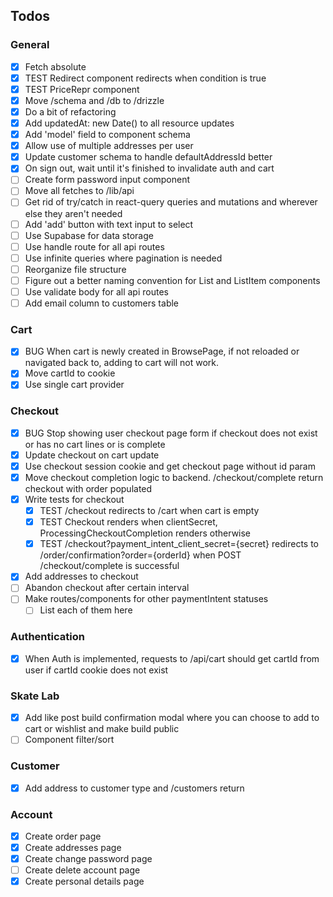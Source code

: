 ## Todos

### General

-   [x] Fetch absolute
-   [x] TEST Redirect component redirects when condition is true
-   [x] TEST PriceRepr component
-   [x] Move /schema and /db to /drizzle
-   [x] Do a bit of refactoring
-   [x] Add updatedAt: new Date() to all resource updates
-   [x] Add 'model' field to component schema
-   [x] Allow use of multiple addresses per user
-   [x] Update customer schema to handle defaultAddressId better
-   [x] On sign out, wait until it's finished to invalidate auth and cart
-   [ ] Create form password input component
-   [ ] Move all fetches to /lib/api
-   [ ] Get rid of try/catch in react-query queries and mutations and wherever else they aren't needed
-   [ ] Add 'add' button with text input to select
-   [ ] Use Supabase for data storage
-   [ ] Use handle route for all api routes
-   [ ] Use infinite queries where pagination is needed
-   [ ] Reorganize file structure
-   [ ] Figure out a better naming convention for List and ListItem components
-   [ ] Use validate body for all api routes
-   [ ] Add email column to customers table

### Cart

-   [x] BUG When cart is newly created in BrowsePage, if not reloaded or navigated back to, adding to cart will not work.
-   [x] Move cartId to cookie
-   [x] Use single cart provider

### Checkout

-   [x] BUG Stop showing user checkout page form if checkout does not exist or has no cart lines or is complete
-   [x] Update checkout on cart update
-   [x] Use checkout session cookie and get checkout page without id param
-   [x] Move checkout completion logic to backend. /checkout/complete return checkout with order populated
-   [x] Write tests for checkout
    -   [x] TEST /checkout redirects to /cart when cart is empty
    -   [x] TEST Checkout renders when clientSecret, ProcessingCheckoutCompletion renders otherwise
    -   [x] TEST /checkout?payment_intent_client_secret={secret} redirects to /order/confirmation?order={orderId} when POST /checkout/complete is successful
-   [x] Add addresses to checkout
-   [ ] Abandon checkout after certain interval
-   [ ] Make routes/components for other paymentIntent statuses
    -   [ ] List each of them here

### Authentication

-   [x] When Auth is implemented, requests to /api/cart should get cartId from user if cartId cookie does not exist

### Skate Lab

-   [x] Add like post build confirmation modal where you can choose to add to cart or wishlist and make build public
-   [ ] Component filter/sort

### Customer

-   [x] Add address to customer type and /customers return

### Account

-   [x] Create order page
-   [x] Create addresses page
-   [x] Create change password page
-   [ ] Create delete account page
-   [x] Create personal details page
